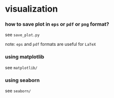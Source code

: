 # visualization

### how to save plot in `eps` or `pdf` or `png` format?
see `save_plot.py`

note: `eps` and `pdf` formats are useful for `LaTeX`

### using matplotlib

see `matplotlib/`

### using seaborn

see `seaborn/`
